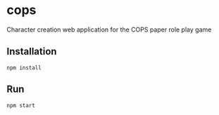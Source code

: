 # cops
Character creation web application for the COPS paper role play game

## Installation
`npm install`

## Run
`npm start`
